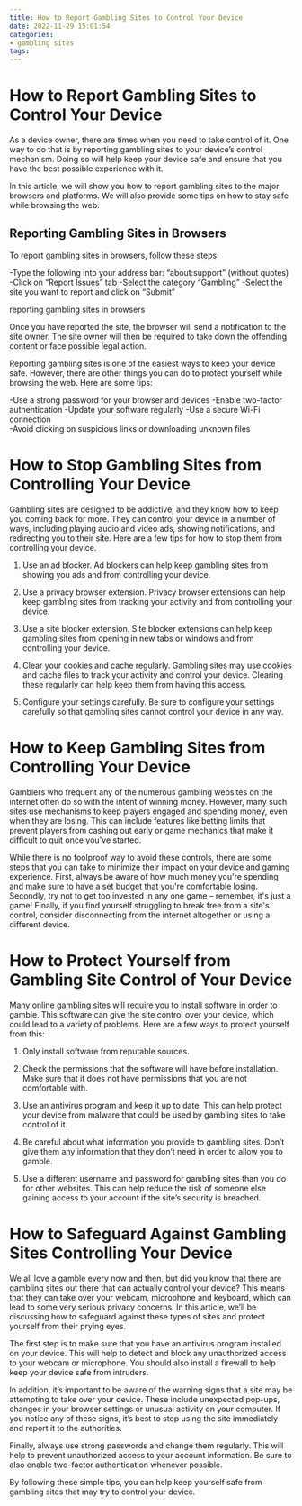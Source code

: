```yaml
---
title: How to Report Gambling Sites to Control Your Device 
date: 2022-11-29 15:01:54
categories:
- gambling sites
tags:
---
```



#  How to Report Gambling Sites to Control Your Device 

As a device owner, there are times when you need to take control of it. One way to do that is by reporting gambling sites to your device’s control mechanism. Doing so will help keep your device safe and ensure that you have the best possible experience with it.

In this article, we will show you how to report gambling sites to the major browsers and platforms. We will also provide some tips on how to stay safe while browsing the web.

## Reporting Gambling Sites in Browsers

To report gambling sites in browsers, follow these steps:

-Type the following into your address bar: “about:support” (without quotes)
-Click on “Report Issues” tab 
-Select the category “Gambling” 
-Select the site you want to report and click on “Submit”

reporting gambling sites in browsers




Once you have reported the site, the browser will send a notification to the site owner. The site owner will then be required to take down the offending content or face possible legal action.

Reporting gambling sites is one of the easiest ways to keep your device safe. However, there are other things you can do to protect yourself while browsing the web. Here are some tips:

-Use a strong password for your browser and devices 
-Enable two-factor authentication 
-Update your software regularly 
-Use a secure Wi-Fi connection  
-Avoid clicking on suspicious links or downloading unknown files

#  How to Stop Gambling Sites from Controlling Your Device 

Gambling sites are designed to be addictive, and they know how to keep you coming back for more. They can control your device in a number of ways, including playing audio and video ads, showing notifications, and redirecting you to their site. Here are a few tips for how to stop them from controlling your device.

1. Use an ad blocker. Ad blockers can help keep gambling sites from showing you ads and from controlling your device.

2. Use a privacy browser extension. Privacy browser extensions can help keep gambling sites from tracking your activity and from controlling your device.

3. Use a site blocker extension. Site blocker extensions can help keep gambling sites from opening in new tabs or windows and from controlling your device.

4. Clear your cookies and cache regularly. Gambling sites may use cookies and cache files to track your activity and control your device. Clearing these regularly can help keep them from having this access.

5. Configure your settings carefully. Be sure to configure your settings carefully so that gambling sites cannot control your device in any way.

#  How to Keep Gambling Sites from Controlling Your Device 

Gamblers who frequent any of the numerous gambling websites on the internet often do so with the intent of winning money. However, many such sites use mechanisms to keep players engaged and spending money, even when they are losing. This can include features like betting limits that prevent players from cashing out early or game mechanics that make it difficult to quit once you've started.

While there is no foolproof way to avoid these controls, there are some steps that you can take to minimize their impact on your device and gaming experience. First, always be aware of how much money you're spending and make sure to have a set budget that you're comfortable losing. Secondly, try not to get too invested in any one game – remember, it's just a game! Finally, if you find yourself struggling to break free from a site's control, consider disconnecting from the internet altogether or using a different device.

#  How to Protect Yourself from Gambling Site Control of Your Device 

Many online gambling sites will require you to install software in order to gamble. This software can give the site control over your device, which could lead to a variety of problems. Here are a few ways to protect yourself from this:

1. Only install software from reputable sources.

2. Check the permissions that the software will have before installation. Make sure that it does not have permissions that you are not comfortable with.

3. Use an antivirus program and keep it up to date. This can help protect your device from malware that could be used by gambling sites to take control of it.

4. Be careful about what information you provide to gambling sites. Don’t give them any information that they don’t need in order to allow you to gamble.

5. Use a different username and password for gambling sites than you do for other websites. This can help reduce the risk of someone else gaining access to your account if the site’s security is breached.

#  How to Safeguard Against Gambling Sites Controlling Your Device

We all love a gamble every now and then, but did you know that there are gambling sites out there that can actually control your device? This means that they can take over your webcam, microphone and keyboard, which can lead to some very serious privacy concerns. In this article, we’ll be discussing how to safeguard against these types of sites and protect yourself from their prying eyes.

The first step is to make sure that you have an antivirus program installed on your device. This will help to detect and block any unauthorized access to your webcam or microphone. You should also install a firewall to help keep your device safe from intruders.

In addition, it’s important to be aware of the warning signs that a site may be attempting to take over your device. These include unexpected pop-ups, changes in your browser settings or unusual activity on your computer. If you notice any of these signs, it’s best to stop using the site immediately and report it to the authorities.

Finally, always use strong passwords and change them regularly. This will help to prevent unauthorized access to your account information. Be sure to also enable two-factor authentication whenever possible.

By following these simple tips, you can help keep yourself safe from gambling sites that may try to control your device.